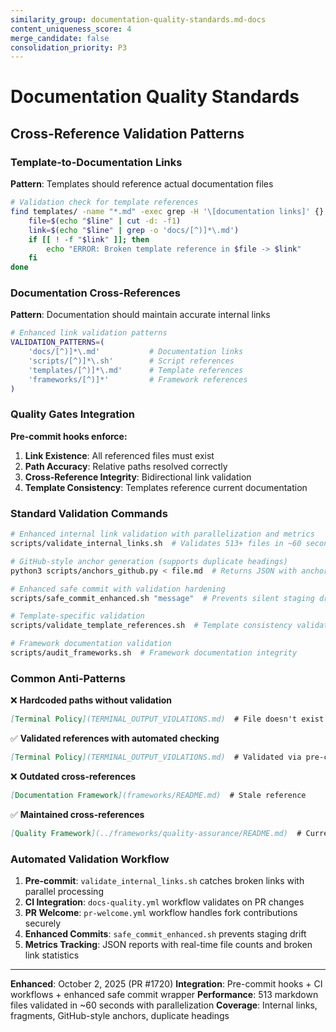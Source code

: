 ```yaml
---
similarity_group: documentation-quality-standards.md-docs
content_uniqueness_score: 4
merge_candidate: false
consolidation_priority: P3
---
```

# Documentation Quality Standards

## Cross-Reference Validation Patterns

### Template-to-Documentation Links

**Pattern**: Templates should reference actual documentation files

```bash
# Validation check for template references
find templates/ -name "*.md" -exec grep -H '\[documentation links]' {} \; | while read -r line; do
    file=$(echo "$line" | cut -d: -f1)
    link=$(echo "$line" | grep -o 'docs/[^)]*\.md')
    if [[ ! -f "$link" ]]; then
        echo "ERROR: Broken template reference in $file -> $link"
    fi
done
```

### Documentation Cross-References

**Pattern**: Documentation should maintain accurate internal links

```bash
# Enhanced link validation patterns
VALIDATION_PATTERNS=(
    'docs/[^)]*\.md'           # Documentation links
    'scripts/[^)]*\.sh'        # Script references
    'templates/[^)]*\.md'      # Template references
    'frameworks/[^)]*'         # Framework references
)
```

### Quality Gates Integration

**Pre-commit hooks enforce:**

1. **Link Existence**: All referenced files must exist
2. **Path Accuracy**: Relative paths resolved correctly
3. **Cross-Reference Integrity**: Bidirectional link validation
4. **Template Consistency**: Templates reference current documentation

### Standard Validation Commands

```bash
# Enhanced internal link validation with parallelization and metrics
scripts/validate_internal_links.sh  # Validates 513+ files in ~60 seconds

# GitHub-style anchor generation (supports duplicate headings)
python3 scripts/anchors_github.py < file.md  # Returns JSON with anchors array

# Enhanced safe commit with validation hardening
scripts/safe_commit_enhanced.sh "message"  # Prevents silent staging drift

# Template-specific validation
scripts/validate_template_references.sh  # Template consistency validation

# Framework documentation validation
scripts/audit_frameworks.sh  # Framework documentation integrity
```

### Common Anti-Patterns

❌ **Hardcoded paths without validation**

```markdown
[Terminal Policy](TERMINAL_OUTPUT_VIOLATIONS.md)  # File doesn't exist
```

✅ **Validated references with automated checking**

```markdown
[Terminal Policy](TERMINAL_OUTPUT_VIOLATIONS.md)  # Validated via pre-commit
```

❌ **Outdated cross-references**

```markdown
[Documentation Framework](frameworks/README.md)  # Stale reference
```

✅ **Maintained cross-references**

```markdown
[Quality Framework](../frameworks/quality-assurance/README.md)  # Current and validated
```

### Automated Validation Workflow

1. **Pre-commit**: `validate_internal_links.sh` catches broken links with parallel processing
2. **CI Integration**: `docs-quality.yml` workflow validates on PR changes
3. **PR Welcome**: `pr-welcome.yml` workflow handles fork contributions securely
4. **Enhanced Commits**: `safe_commit_enhanced.sh` prevents staging drift
5. **Metrics Tracking**: JSON reports with real-time file counts and broken link statistics

---
**Enhanced**: October 2, 2025 (PR #1720)
**Integration**: Pre-commit hooks + CI workflows + enhanced safe commit wrapper
**Performance**: 513 markdown files validated in ~60 seconds with parallelization
**Coverage**: Internal links, fragments, GitHub-style anchors, duplicate headings
